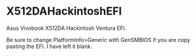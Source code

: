 # X512DAHackintoshEFI
Asus Vivobook X512DA Hackintosh Ventura EFI. 

Be sure to change PlatformInfo>Generic with GenSMBIOS if you are copy pasting the EFI. I have left it blank.

